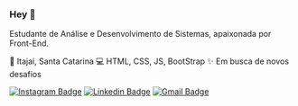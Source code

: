 ### Hey 👋

Estudante de Análise e Desenvolvimento de Sistemas, apaixonada por Front-End.

📍 Itajaí, Santa Catarina
💻 HTML, CSS, JS, BootStrap
✨ Em busca de novos desafios

[![Instagram Badge](https://img.shields.io/badge/Instagram-E4405F?style=for-the-badge&logo=instagram&logoColor=white&link=https://www.instagram.com/eduardahaiss/)](https://www.instagram.com/eduardahaiss/) [![Linkedin Badge](https://img.shields.io/badge/LinkedIn-0077B5?style=for-the-badge&logo=linkedin&logoColor=white&link=https://www.linkedin.com/in/maria-eduarda-hais/)](https://www.linkedin.com/in/maria-eduarda-hais/) [![Gmail Badge](https://img.shields.io/badge/Gmail-D14836?style=for-the-badge&logo=gmail&logoColor=white&link=mailto:eduardahaiss@gmail.com)](mailto:eduardahaiss@gmail.com)
